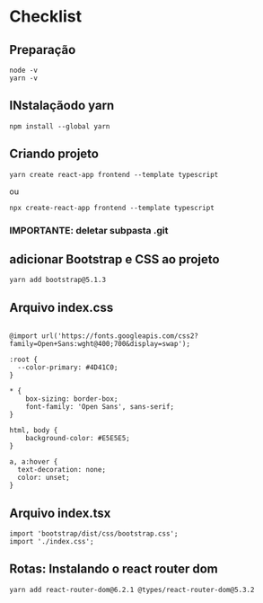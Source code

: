 # Checklist

## Preparação

``````
node -v
yarn -v
````````

## INstalaçãodo yarn

``````
npm install --global yarn
````````

## Criando projeto
``````
yarn create react-app frontend --template typescript
````````
ou
``````
npx create-react-app frontend --template typescript
````````
### IMPORTANTE: deletar subpasta .git

## adicionar Bootstrap e CSS ao projeto
``````
yarn add bootstrap@5.1.3
````````

## Arquivo index.css
``````

@import url('https://fonts.googleapis.com/css2?family=Open+Sans:wght@400;700&display=swap');

:root {
  --color-primary: #4D41C0;
}

* {
    box-sizing: border-box;
    font-family: 'Open Sans', sans-serif;
}

html, body {
    background-color: #E5E5E5;
}

a, a:hover {
  text-decoration: none;
  color: unset;
}
``````````

## Arquivo index.tsx
``````
import 'bootstrap/dist/css/bootstrap.css';
import './index.css';
````````

## Rotas: Instalando o react router dom
``````
yarn add react-router-dom@6.2.1 @types/react-router-dom@5.3.2
````````
